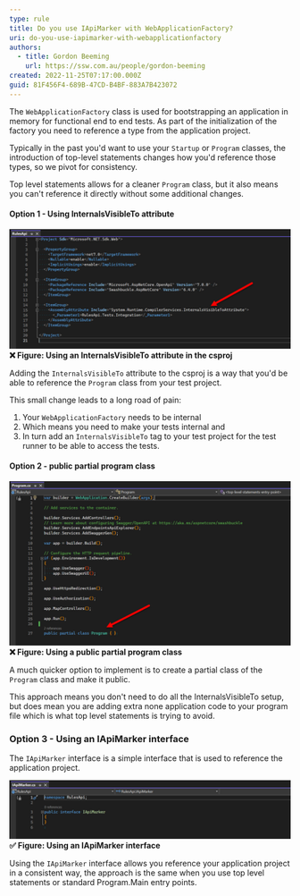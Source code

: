 ```yaml
---
type: rule
title: Do you use IApiMarker with WebApplicationFactory?
uri: do-you-use-iapimarker-with-webapplicationfactory
authors:
  - title: Gordon Beeming
    url: https://ssw.com.au/people/gordon-beeming
created: 2022-11-25T07:17:00.000Z
guid: 81F456F4-689B-47CD-B4BF-883A7B423072
---
```


The `WebApplicationFactory` class is used for bootstrapping an application in memory for functional end to end tests. As part of the initialization of the factory you need to reference a type from the application project.

Typically in the past you'd want to use your `Startup` or `Program` classes, the introduction of top-level statements changes how you'd reference those types, so we pivot for consistency.
            
<!--endintro-->

Top level statements allows for a cleaner `Program` class, but it also means you can't reference it directly without some additional changes.

#### Option 1 - Using InternalsVisibleTo attribute

![](Using-InternalsVisibleTo-attribute.jpg)
**❌ Figure: Using an InternalsVisibleTo attribute in the csproj**

Adding the `InternalsVisibleTo` attribute to the csproj is a way that you'd be able to reference the `Program` class from your test project.

This small change leads to a long road of pain:

1. Your `WebApplicationFactory` needs to be internal
2. Which means you need to make your tests internal and
3. In turn add an `InternalsVisibleTo` tag to your test project for the test runner to be able to access the tests.

#### Option 2 - public partial program class

![](Using-public-partial-program-class.jpg)
**❌ Figure: Using a public partial program class**

A much quicker option to implement is to create a partial class of the `Program` class and make it public.

This approach means you don't need to do all the InternalsVisibleTo setup, but does mean you are adding extra none application code to your program file which is what top level statements is trying to avoid.

### Option 3 - Using an IApiMarker interface

The `IApiMarker` interface is a simple interface that is used to reference the application project.

![](Using-IApiMarker-interface.jpg)
**✅ Figure: Using an IApiMarker interface**

Using the `IApiMarker` interface allows you reference your application project in a consistent way, the approach is the same when you use top level statements or standard Program.Main entry points.